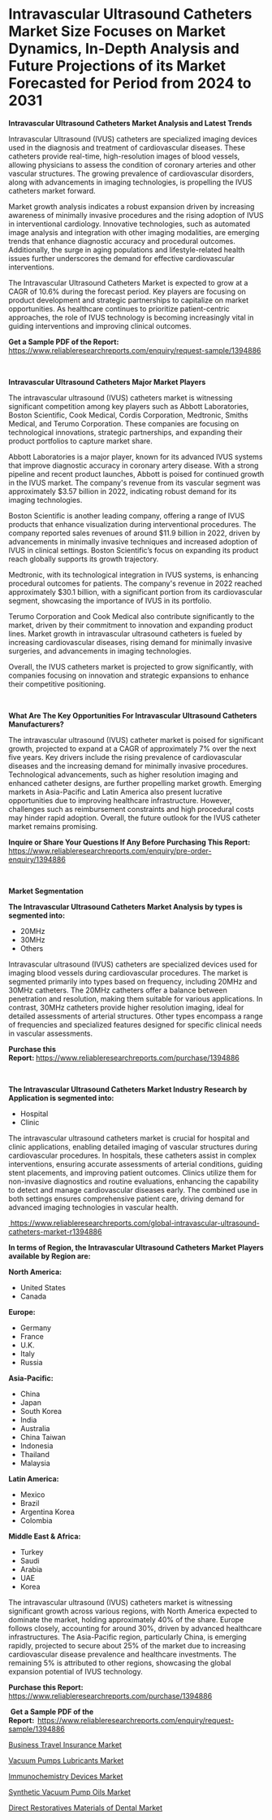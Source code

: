 <p><h1>Intravascular Ultrasound Catheters Market Size Focuses on Market Dynamics, In-Depth Analysis and Future Projections of its Market Forecasted for Period from 2024 to 2031</h1></p><p><strong>Intravascular Ultrasound Catheters Market Analysis and Latest Trends</strong></p>
<p><p>Intravascular Ultrasound (IVUS) catheters are specialized imaging devices used in the diagnosis and treatment of cardiovascular diseases. These catheters provide real-time, high-resolution images of blood vessels, allowing physicians to assess the condition of coronary arteries and other vascular structures. The growing prevalence of cardiovascular disorders, along with advancements in imaging technologies, is propelling the IVUS catheters market forward.</p><p>Market growth analysis indicates a robust expansion driven by increasing awareness of minimally invasive procedures and the rising adoption of IVUS in interventional cardiology. Innovative technologies, such as automated image analysis and integration with other imaging modalities, are emerging trends that enhance diagnostic accuracy and procedural outcomes. Additionally, the surge in aging populations and lifestyle-related health issues further underscores the demand for effective cardiovascular interventions.</p><p>The Intravascular Ultrasound Catheters Market is expected to grow at a CAGR of 10.6% during the forecast period. Key players are focusing on product development and strategic partnerships to capitalize on market opportunities. As healthcare continues to prioritize patient-centric approaches, the role of IVUS technology is becoming increasingly vital in guiding interventions and improving clinical outcomes.</p></p>
<p><strong>Get a Sample PDF of the Report:&nbsp;</strong> <a href="https://www.reliableresearchreports.com/enquiry/request-sample/1394886">https://www.reliableresearchreports.com/enquiry/request-sample/1394886</a></p>
<p>&nbsp;</p>
<p><strong>Intravascular Ultrasound Catheters Major Market Players</strong></p>
<p><p>The intravascular ultrasound (IVUS) catheters market is witnessing significant competition among key players such as Abbott Laboratories, Boston Scientific, Cook Medical, Cordis Corporation, Medtronic, Smiths Medical, and Terumo Corporation. These companies are focusing on technological innovations, strategic partnerships, and expanding their product portfolios to capture market share.</p><p>Abbott Laboratories is a major player, known for its advanced IVUS systems that improve diagnostic accuracy in coronary artery disease. With a strong pipeline and recent product launches, Abbott is poised for continued growth in the IVUS market. The company's revenue from its vascular segment was approximately $3.57 billion in 2022, indicating robust demand for its imaging technologies.</p><p>Boston Scientific is another leading company, offering a range of IVUS products that enhance visualization during interventional procedures. The company reported sales revenues of around $11.9 billion in 2022, driven by advancements in minimally invasive techniques and increased adoption of IVUS in clinical settings. Boston Scientific’s focus on expanding its product reach globally supports its growth trajectory.</p><p>Medtronic, with its technological integration in IVUS systems, is enhancing procedural outcomes for patients. The company's revenue in 2022 reached approximately $30.1 billion, with a significant portion from its cardiovascular segment, showcasing the importance of IVUS in its portfolio.</p><p>Terumo Corporation and Cook Medical also contribute significantly to the market, driven by their commitment to innovation and expanding product lines. Market growth in intravascular ultrasound catheters is fueled by increasing cardiovascular diseases, rising demand for minimally invasive surgeries, and advancements in imaging technologies.</p><p>Overall, the IVUS catheters market is projected to grow significantly, with companies focusing on innovation and strategic expansions to enhance their competitive positioning.</p></p>
<p>&nbsp;</p>
<p><strong>What Are The Key Opportunities For Intravascular Ultrasound Catheters Manufacturers?</strong></p>
<p><p>The intravascular ultrasound (IVUS) catheter market is poised for significant growth, projected to expand at a CAGR of approximately 7% over the next five years. Key drivers include the rising prevalence of cardiovascular diseases and the increasing demand for minimally invasive procedures. Technological advancements, such as higher resolution imaging and enhanced catheter designs, are further propelling market growth. Emerging markets in Asia-Pacific and Latin America also present lucrative opportunities due to improving healthcare infrastructure. However, challenges such as reimbursement constraints and high procedural costs may hinder rapid adoption. Overall, the future outlook for the IVUS catheter market remains promising.</p></p>
<p><strong>Inquire or Share Your Questions If Any Before Purchasing This Report:</strong> <a href="https://www.reliableresearchreports.com/enquiry/pre-order-enquiry/1394886">https://www.reliableresearchreports.com/enquiry/pre-order-enquiry/1394886</a></p>
<p>&nbsp;</p>
<p><strong>Market Segmentation</strong></p>
<p><strong>The Intravascular Ultrasound Catheters Market Analysis by types is segmented into:</strong></p>
<p><ul><li>20MHz</li><li>30MHz</li><li>Others</li></ul></p>
<p><p>Intravascular ultrasound (IVUS) catheters are specialized devices used for imaging blood vessels during cardiovascular procedures. The market is segmented primarily into types based on frequency, including 20MHz and 30MHz catheters. The 20MHz catheters offer a balance between penetration and resolution, making them suitable for various applications. In contrast, 30MHz catheters provide higher resolution imaging, ideal for detailed assessments of arterial structures. Other types encompass a range of frequencies and specialized features designed for specific clinical needs in vascular assessments.</p></p>
<p><strong>Purchase this Report:&nbsp;</strong><a href="https://www.reliableresearchreports.com/purchase/1394886">https://www.reliableresearchreports.com/purchase/1394886</a></p>
<p>&nbsp;</p>
<p><strong>The Intravascular Ultrasound Catheters Market Industry Research by Application is segmented into:</strong></p>
<p><ul><li>Hospital</li><li>Clinic</li></ul></p>
<p><p>The intravascular ultrasound catheters market is crucial for hospital and clinic applications, enabling detailed imaging of vascular structures during cardiovascular procedures. In hospitals, these catheters assist in complex interventions, ensuring accurate assessments of arterial conditions, guiding stent placements, and improving patient outcomes. Clinics utilize them for non-invasive diagnostics and routine evaluations, enhancing the capability to detect and manage cardiovascular diseases early. The combined use in both settings ensures comprehensive patient care, driving demand for advanced imaging technologies in vascular health.</p></p>
<p><a href="https://www.reliableresearchreports.com/global-intravascular-ultrasound-catheters-market-r1394886">&nbsp;https://www.reliableresearchreports.com/global-intravascular-ultrasound-catheters-market-r1394886</a></p>
<p><strong>In terms of Region, the Intravascular Ultrasound Catheters Market Players available by Region are:</strong></p>
<p>
    <p> <strong> North America: </strong>
        <ul>
            <li>United States</li>
            <li>Canada</li>
        </ul>
        </p> 
    <p> <strong> Europe: </strong>
        <ul>
            <li>Germany</li>
            <li>France</li>
            <li>U.K.</li>
            <li>Italy</li>
            <li>Russia</li>
        </ul>
        </p> 
    <p> <strong> Asia-Pacific: </strong>
        <ul>
            <li>China</li>
            <li>Japan</li>
            <li>South Korea</li>
            <li>India</li>
            <li>Australia</li>
            <li>China Taiwan</li>
            <li>Indonesia</li>
            <li>Thailand</li>
            <li>Malaysia</li>
        </ul>
        </p> 
    <p> <strong> Latin America: </strong>
        <ul>
            <li>Mexico</li>
            <li>Brazil</li>
            <li>Argentina Korea</li>
            <li>Colombia</li>
        </ul>
        </p> 
    <p> <strong> Middle East & Africa: </strong>
        <ul>
            <li>Turkey</li>
            <li>Saudi</li>
            <li>Arabia</li>
            <li>UAE</li>
            <li>Korea</li>
        </ul>
    </p>
    </p>
<p><p>The intravascular ultrasound (IVUS) catheters market is witnessing significant growth across various regions, with North America expected to dominate the market, holding approximately 40% of the share. Europe follows closely, accounting for around 30%, driven by advanced healthcare infrastructures. The Asia-Pacific region, particularly China, is emerging rapidly, projected to secure about 25% of the market due to increasing cardiovascular disease prevalence and healthcare investments. The remaining 5% is attributed to other regions, showcasing the global expansion potential of IVUS technology.</p></p>
<p><strong>Purchase this Report: </strong><a href="https://www.reliableresearchreports.com/purchase/1394886">https://www.reliableresearchreports.com/purchase/1394886</a></p>
<p>&nbsp;<strong>Get a Sample PDF of the Report:&nbsp;&nbsp;</strong><a href="https://www.reliableresearchreports.com/enquiry/request-sample/1394886">https://www.reliableresearchreports.com/enquiry/request-sample/1394886</a></p>
<p><strong></strong></p>
<p><p><a href="https://www.linkedin.com/pulse/what-innovations-market-trends-shaping-business-travel-insurance-ijmje?trackingId=f2LEqadiSrya3UTHeRCSzQ%3D%3D">Business Travel Insurance Market</a></p><p><a href="https://issuu.com/reportprime-2/docs/vacuum-pumps-lubricants-market-size_035859306176de">Vacuum Pumps Lubricants Market</a></p><p><a href="https://github.com/FlorianWolf90/Market-Research-Report-List-1/blob/main/immunochemistry-devices-market.md">Immunochemistry Devices Market</a></p><p><a href="https://issuu.com/reportprime-2/docs/synthetic-vacuum-pump-oils-market-s_3c607324c5b477">Synthetic Vacuum Pump Oils Market</a></p><p><a href="https://github.com/NargisHussain75/Market-Research-Report-List-1/blob/main/direct-restoratives-materials-of-dental-market.md">Direct Restoratives Materials of Dental Market</a></p></p>